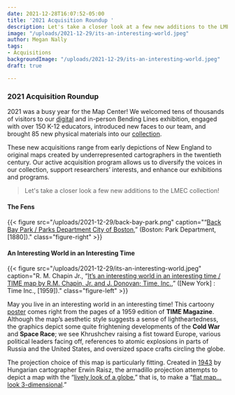 ```yaml
---
date: 2021-12-28T16:07:52-05:00
title: '2021 Acquisition Roundup '
description: Let's take a closer look at a few new additions to the LMEC collection!
image: "/uploads/2021-12-29/its-an-interesting-world.jpeg"
author: Megan Nally
tags:
- Acquisitions
backgroundImage: "/uploads/2021-12-29/its-an-interesting-world.jpeg"
draft: true

---
```

### 2021 Acquisition Roundup

2021 was a busy year for the Map Center! We welcomed tens of thousands of visitors to our [digital](https://www.leventhalmap.org/digital-exhibitions/bending-lines/) and in-person Bending Lines exhibition, engaged with over 150 K-12 educators, introduced new faces to our team, and brought 85 new physical materials into our [collection](https://www.leventhalmap.org/collections/).

These new acquisitions range from early depictions of New England to original maps created by underrepresented cartographers in the twentieth century. Our active acquisition program allows us to diversify the voices in our collection, support researchers’ interests, and enhance our exhibitions and programs.

> Let's take a closer look a few new additions to the LMEC collection!

#### The Fens 

{{< figure src="/uploads/2021-12-29/back-bay-park.png" caption="“[Back Bay Park / Parks Department City of Boston](https://bpl.bibliocommons.com/v2/record/S75C7694805),” (Boston: Park Department, \[1880\])." class="figure-right" >}}

#### An Interesting World in an Interesting Time

{{< figure src="/uploads/2021-12-29/its-an-interesting-world.jpeg" caption="R. M. Chapin Jr., “[It’s an interesting world in an interesting time / TIME map by R.M. Chapin, Jr. and J. Donovan; Time, Inc.](https://bpl.bibliocommons.com/v2/record/S75C8079826),” (\[New York\] : Time Inc., \[1959\])." class="figure-left" >}}

May you live in an interesting world in an interesting time! This cartoony [poster](https://bpl.bibliocommons.com/v2/record/S75C8079826) comes right from the pages of a 1959 edition of **TIME Magazine**. Although the map’s aesthetic style suggests a sense of lightheartedness, the graphics depict some quite frightening developments of the **Cold War** and **Space Race**; we see Khrushchev raising a fist toward Europe, various political leaders facing off, references to atomic explosions in parts of Russia and the United States, and oversized space crafts circling the globe.

The projection choice of this map is particularly fitting. Created in [1943](https://www.wired.com/2014/01/projection-raisz-armadillo/) by Hungarian cartographer Erwin Raisz, the armadillo projection attempts to depict a map with the “[lively look of a globe](https://www.wired.com/2014/01/projection-raisz-armadillo/),” that is, to make a “[flat map... look 3-dimensional](https://www.wired.com/2014/01/projection-raisz-armadillo/).”